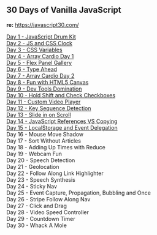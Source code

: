 ## 30 Days of Vanilla JavaScript

**re:** https://javascript30.com/<br />

[Day 1 - JavaScript Drum Kit](https://wattmalsh.com/30/1)<br />
[Day 2 - JS and CSS Clock](https://wattmalsh.com/30/2)<br />
[Day 3 - CSS Variables](https://wattmalsh.com/30/3)<br />
[Day 4 - Array Cardio Day 1](https://wattmalsh.com/30/4)<br />
[Day 5 - Flex Panel Gallery](https://wattmalsh.com/30/5)<br />
[Day 6 - Type Ahead](https://wattmalsh.com/30/6)<br />
[Day 7 - Array Cardio Day 2](https://wattmalsh.com/30/7)<br />
[Day 8 - Fun with HTML5 Canvas](https://wattmalsh.com/30/8)<br />
[Day 9 - Dev Tools Domination](https://wattmalsh.com/30/9)<br />
[Day 10 - Hold Shift and Check Checkboxes](https://wattmalsh.com/30/10)<br />
[Day 11 - Custom Video Player](https://wattmalsh.com/30/11)<br />
[Day 12 - Key Sequence Detection](https://wattmalsh.com/30/12)<br />
[Day 13 - Slide in on Scroll](https://wattmalsh.com/30/13)<br />
[Day 14 - JavaScript References VS Copying](https://wattmalsh.com/30/14)<br />
[Day 15 - LocalStorage and Event Delegation](https://wattmalsh.com/30/15)<br />
Day 16 - Mouse Move Shadow<br />
Day 17 - Sort Without Articles<br />
Day 18 - Adding Up Times with Reduce<br />
Day 19 - Webcam Fun<br />
Day 20 - Speech Detection<br />
Day 21 - Geolocation<br />
Day 22 - Follow Along Link Highlighter<br />
Day 23 - Speech Synthesis<br />
Day 24 - Sticky Nav<br />
Day 25 - Event Capture, Propagation, Bubbling and Once<br />
Day 26 - Stripe Follow Along Nav<br />
Day 27 - Click and Drag<br />
Day 28 - Video Speed Controller<br />
Day 29 - Countdown Timer<br />
Day 30 - Whack A Mole<br />
